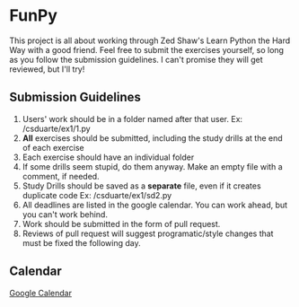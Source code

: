 # FunPy
This project is all about working through Zed Shaw's Learn Python the Hard Way with a good friend. Feel free to submit the exercises yourself, so long as you follow the submission guidelines. I can't promise they will get reviewed, but I'll try!

## Submission Guidelines
1. Users' work should be in a folder named after that user. Ex: /csduarte/ex1/1.py
2. **All** exercises should be submitted, including the study drills at the end of each exercise
3. Each exercise should have an individual folder
4. If some drills seem stupid, do them anyway. Make an empty file with a comment, if needed.
5. Study Drills should be saved as a **separate** file, even if it creates duplicate code Ex: /csduarte/ex1/sd2.py
6. All deadlines are listed in the google calendar. You can work ahead, but you can't work behind.
7. Work should be submitted in the form of pull request. 
8. Reviews of pull request will suggest programatic/style changes that must be fixed the following day.

## Calendar
[Google Calendar](https://calendar.google.com/calendar/ical/7qkqf2eif4nlhg0gldffh0oqlk%40group.calendar.google.com/private-e97a37a283b536614596f5613aef89b0/basic.ics)

